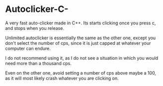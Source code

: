 # Autoclicker-C-
A very fast auto-clicker made in C++.
Its starts clicking once you press c, and stops when you release.

Unlimited autoclicker is essentially the same as the other one, except you don't select the number of cps,
since it is just capped at whatever your computer can endure.

I do not recommend using it, as I do not see a situation in which you would need more than a thousand cps.

Even on the other one, avoid setting a number of cps above maybe a 100,
as it will most likely crash whatever you are clicking on.
